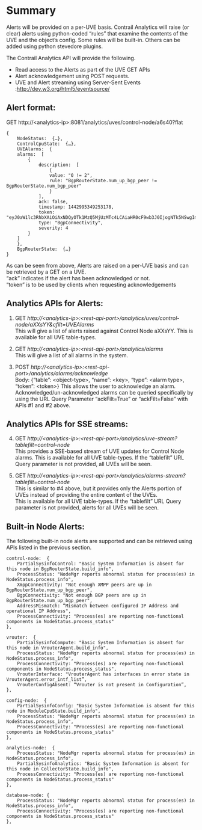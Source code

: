 # Summary  

Alerts will be provided on a per-UVE basis.
Contrail Analytics will raise (or clear) alerts using python-coded “rules” that examine the contents of the UVE and the object’s config.
Some rules will be built-in. Others can be added using python stevedore plugins.  
  
The Contrail Analytics API will provide the following.  
* Read access to the Alerts as part of the UVE GET APIs   
* Alert acknowledgement using POST requests.  
* UVE and Alert streaming using Server-Sent Events :http://dev.w3.org/html5/eventsource/  
  
## Alert format:  
  
GET http://\<analytics-ip\>:8081/analytics/uves/control-node/a6s40?flat  


    {
        NodeStatus:  {…},
        ControlCpuState:  {…},
        UVEAlarms:  {
        alarms:  [
            {
                description:  [
                    {
                    value: "0 != 2",
                    rule: "BgpRouterState.num_up_bgp_peer != BgpRouterState.num_bgp_peer"
                    }
                ],
                ack: false,
                timestamp: 1442995349253178,
                token: "eyJ0aW1lc3RhbXAiOiAxNDQyOTk1MzQ5MjUzMTc4LCAiaHR0cF9wb3J0IjogNTk5NSwgImhvc3RfaXAiOiAiMTAuODQuMTMuNDAifQ==",
                type: "BgpConnectivity",
                severity: 4
            }
        ]
        },
        BgpRouterState:  {…}
    }

As can be seen from above, Alerts are raised on a per-UVE basis and can be retrieved by a GET on a UVE.  
“ack” indicates if the alert has been acknowledged or not.  
“token” is to be used by clients when requesting acknowledgements   
  
  
## Analytics APIs for Alerts:  
  
1. GET _http://\<analytics-ip\>:\<rest-api-port\>/analytics/uves/control-node/aXXsYY&cfilt=UVEAlarms_  
This will give a list of alerts raised against Control Node aXXsYY.
This is available for all UVE table-types.
 
2. GET _http://\<analytics-ip\>:\<rest-api-port\>/analytics/alarms_  
This will give a list of all alarms in the system.
 
3. POST _http://\<analytics-ip\>:\<rest-api-port\>/analytics/alarms/acknowledge_  
       Body: {“table”: \<object-type\>, “name”: \<key\>, “type”: \<alarm type\>, “token”: \<token\>}
This allows the user to acknowledge an alarm.
Acknowledged/un-acknowledged alarms can be queried specifically by using the URL Query Parameter “ackFilt=True” or “ackFilt=False” with APIs #1 and #2 above.  
 
## Analytics APIs for SSE streams:

4. GET _http://\<analytics-ip\>:\<rest-api-port\>/analytics/uve-stream?tablefilt=control-node_  
This provides a SSE-based stream of UVE updates for Control Node alarms.
This is available for all UVE table-types. If the “tablefilt” URL Query parameter is not provided, all UVEs will be seen.
 
5. GET _http://\<analytics-ip\>:\<rest-api-port\>/analytics/alarms-stream?tablefilt=control-node_  
This is similar to #4 above, but it provides only the Alerts portion of UVEs instead of providing the entire content of the UVEs.  
This is available for all UVE table-types. If the “tablefilt” URL Query parameter is not provided, alerts for all UVEs will be seen.
  
  
## Built-in Node Alerts:  
The following built-in node alerts are supported and can be retrieved using APIs listed in the previous section.  
  
    control-node:  {
        PartialSysinfoControl: "Basic System Information is absent for this node in BgpRouterState.build_info",
        ProcessStatus: "NodeMgr reports abnormal status for process(es) in NodeStatus.process_info",
        XmppConnectivity: "Not enough XMPP peers are up in BgpRouterState.num_up_bgp_peer",
        BgpConnectivity: "Not enough BGP peers are up in BgpRouterState.num_up_bgp_peer",
        AddressMismatch: “Mismatch between configured IP Address and operational IP Address",
        ProcessConnectivity: "Process(es) are reporting non-functional components in NodeStatus.process_status"
    },
 
    vrouter:  {
        PartialSysinfoCompute: "Basic System Information is absent for this node in VrouterAgent.build_info",
        ProcessStatus: "NodeMgr reports abnormal status for process(es) in NodeStatus.process_info",
        ProcessConnectivity: "Process(es) are reporting non-functional components in NodeStatus.process_status",
        VrouterInterface: "VrouterAgent has interfaces in error state in VrouterAgent.error_intf_list”,
        VrouterConfigAbsent: “Vrouter is not present in Configuration”,
    },
 
    config-node:  {
        PartialSysinfoConfig: "Basic System Information is absent for this node in ModuleCpuState.build_info",
        ProcessStatus: "NodeMgr reports abnormal status for process(es) in NodeStatus.process_info",
        ProcessConnectivity: "Process(es) are reporting non-functional components in NodeStatus.process_status"
    },
 
    analytics-node:  {
        ProcessStatus: "NodeMgr reports abnormal status for process(es) in NodeStatus.process_info",
        PartialSysinfoAnalytics: "Basic System Information is absent for this node in CollectorState.build_info",
        ProcessConnectivity: "Process(es) are reporting non-functional components in NodeStatus.process_status"
    },
    
    database-node: {
        ProcessStatus: "NodeMgr reports abnormal status for process(es) in NodeStatus.process_info",
        ProcessConnectivity: "Process(es) are reporting non-functional components in NodeStatus.process_status"
    },
